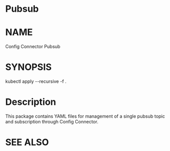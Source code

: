 Pubsub
==================================================

# NAME

  Config Connector Pubsub

# SYNOPSIS

  kubectl apply --recursive -f .

# Description

  This package contains YAML files for management of a single pubsub topic and
  subscription through Config Connector.

# SEE ALSO

